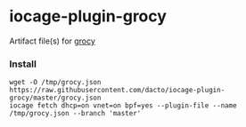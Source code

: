 # iocage-plugin-grocy

Artifact file(s) for [grocy](https://grocy.info)

### Install
```
wget -O /tmp/grocy.json https://raw.githubusercontent.com/dacto/iocage-plugin-grocy/master/grocy.json
iocage fetch dhcp=on vnet=on bpf=yes --plugin-file --name /tmp/grocy.json --branch 'master'
```